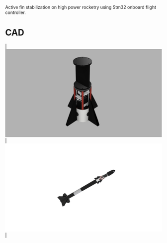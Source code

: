 Active fin stabilization on high power rocketry using Stm32 onboard flight controller.

# CAD
|<img src="CAD/combinbed v14.png" >| <img src="CAD/combinbed v16.png" >|
